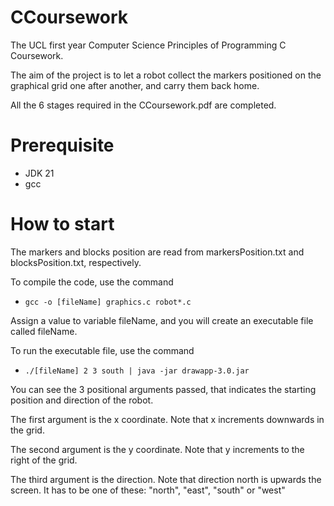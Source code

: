 # CCoursework
The UCL first year Computer Science Principles of Programming C Coursework.

The aim of the project is to let a robot collect the markers positioned on the graphical grid one after another, and carry them back home.

All the 6 stages required in the CCoursework.pdf are completed.

# Prerequisite
- JDK 21
- gcc

# How to start
The markers and blocks position are read from markersPosition.txt and blocksPosition.txt, respectively.

To compile the code, use the command

- `gcc -o [fileName] graphics.c robot*.c`

Assign a value to variable fileName, and you will create an executable file called fileName.

To run the executable file, use the command

- `./[fileName] 2 3 south | java -jar drawapp-3.0.jar`

You can see the 3 positional arguments passed, that indicates the starting position and direction of the robot.

The first argument is the x coordinate. Note that x increments downwards in the grid.

The second argument is the y coordinate. Note that y increments to the right of the grid.

The third argument is the direction. Note that direction north is upwards the screen.
It has to be one of these: "north", "east", "south" or "west"

